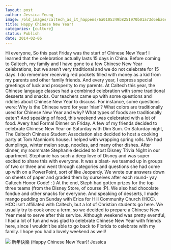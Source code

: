 ```yaml
---
layout: post
author: Jessica Yeung
image: /old_images/caltech_as_it_happens/6a0105349b8251970b01a73d6eba6e970d.jpg
title: Happy Chinese New Year!
categories: [culture]
status: Publish
date: 2014-02-06
---
```


Hi everyone,
So this past Friday was the start of Chinese New Year! I learned that the celebration actually lasts 15 days in China. Before coming to Caltech, my family and I have gone to a few Chinese New Year celebrations, but we aren’t very traditional and we do not celebrate for 15 days. I do remember receiving red pockets filled with money as a kid from my parents and other family friends. And every year, I express special greetings of luck and prosperity to my parents. At Caltech this year, the Chinese language classes had a combined celebration with some traditional desserts and snacks. Our teachers came up with some questions and riddles about Chinese New Year to discuss. For instance, some questions were: Why is the Chinese word for year ‘nian’? What colors are traditionally used for Chinese New Year and why? What types of foods are traditionally eaten? And speaking of food, this weekend was celebrated with a lot of food. Avery had Formal Dinner on Friday. A few of my friends decided to celebrate Chinese New Year on Saturday with Dim Sum. On Saturday night, The Caltech Chinese Student Association also decided to host a cooking party at Tom Mannion’s house. I helped with wrapping spring rolls. We had dumplings, winter melon soup, noodles, and many other dishes. After dinner, my roommate Stephanie decided to host Disney Trivia Night in our apartment. Stephanie has such a deep love of Disney and was super excited to share this with everyone. It was a blast- we teamed up in groups of two or three and went through categories and questions she had come up with on a PowerPoint, sort of like Jeopardy. We wrote our answers down on sheets of paper and graded them by ourselves after each round- yay Caltech Honor Code! : ) At the end, Steph had gotten prizes for the top three teams (from the Disney Store, of course :P). We also had chocolate fondue and other snacks for everyone. And speaking of desserts, I made mango pudding on Sunday with Erica for Hill Community Church (HCC). HCC isn’t affiliated with Caltech, but a lot of Christian students go here. We usually try to cook once a term, so we decided to prepare a Chinese New Year meal to serve after this service. Although weekend was pretty eventful, I had a lot of fun and was glad to celebrate Chinese New Year with friends here, since I wouldn’t be able to go back to Florida to celebrate with my family. I hope you had a lovely weekend as well!

![](/old_images/caltech_as_it_happens/6a0105349b8251970b01a511635afd970c.jpg)
新年快樂 (Happy Chinese New Year)!
Jessica
